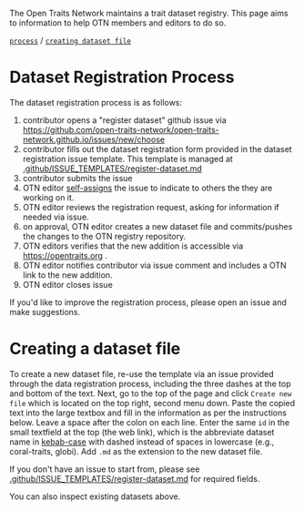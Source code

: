 The Open Traits Network maintains a trait dataset registry. This page aims to information to help OTN members and editors to do so.

[`process`](#dataset-registration-process) / [`creating dataset file`](#creating-a-dataset-file)


# Dataset Registration Process

The dataset registration process is as follows:

1. contributor opens a "register dataset" github issue via https://github.com/open-traits-network/open-traits-network.github.io/issues/new/choose
2. contributor fills out the dataset registration form provided in the dataset registration issue template. This template is managed at [.github/ISSUE_TEMPLATES/register-dataset.md](../../../tree/master/.github/ISSUE_TEMPLATE/register-dataset.md) 
3. contributor submits the issue
4. OTN editor [self-assigns](https://help.github.com/en/github/managing-your-work-on-github/assigning-issues-and-pull-requests-to-other-github-users) the issue to indicate to others the they are working on it.
5. OTN editor reviews the registration request, asking for information if needed via issue.
6. on approval, OTN editor creates a new dataset file and commits/pushes the changes to the OTN registry repository.
7. OTN editors verifies that the new addition is accessible via https://opentraits.org .
8. OTN editor notifies contributor via issue comment and includes a OTN link to the new addition.
9. OTN editor closes issue

If you'd like to improve the registration process, please open an issue and make suggestions. 

# Creating a dataset file

To create a new dataset file, re-use the template via an issue provided through the data registration process, including the three dashes at the top and bottom of the text. Next, go to the top of the page and click `Create new file` which is located on the top right, second menu down. Paste the copied text into the large textbox and fill in the information as per the instructions below. Leave a space after the colon on each line. Enter the same `id` in the small textfield at the top (the web link), which is the abbreviate dataset name in [kebab-case](http://wiki.c2.com/?KebabCase) with dashed instead of spaces in lowercase (e.g., coral-traits, globi). Add `.md` as the extension to the new dataset file. 

If you don't have an issue to start from, please see [.github/ISSUE_TEMPLATES/register-dataset.md](../../../tree/master/.github/ISSUE_TEMPLATE/register-dataset.md) for required fields.

You can also inspect existing datasets above. 
